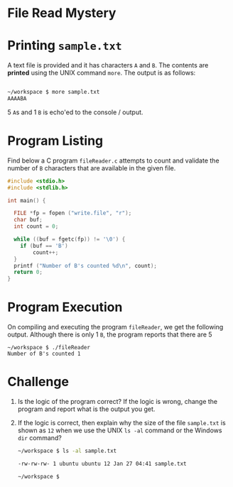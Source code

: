 

# File Read Mystery

# Printing `sample.txt` 

A text file is provided and it has characters `A` and `B`. The contents are **printed** using the UNIX command `more`. The output is as follows:  
```bash 

~/workspace $ more sample.txt 
AAAABA
```
5 `A`s and 1 `B` is echo'ed to the console / output. 

# Program Listing 

Find below a C program `fileReader.c` attempts to count and validate the number of `B` characters that are available in the given file. 
```c
#include <stdio.h>
#include <stdlib.h>

int main() {

  FILE *fp = fopen ("write.file", "r"); 
  char buf; 
  int count = 0;

  while ((buf = fgetc(fp)) != '\0') {
    if (buf == 'B') 
        count++;
  }
  printf ("Number of B's counted %d\n", count); 
  return 0;
}

```

# Program Execution 

On compiling and executing the program `fileReader`, we get the following output. Although there is only 1 `B`, the program reports that there are 5

	~/workspace $ ./fileReader
	Number of B's counted 1

# Challenge 

1. Is the logic of the program correct? If the logic is wrong, change the program and report what is the output you get.  

2. If the logic is correct, then explain why the size of the file `sample.txt` is shown as `12` when we use the UNIX `ls -al` command or the Windows `dir` command? 

	```bash 
	~/workspace $ ls -al sample.txt
	
	-rw-rw-rw- 1 ubuntu ubuntu 12 Jan 27 04:41 sample.txt
	
	~/workspace $ 
	
	```